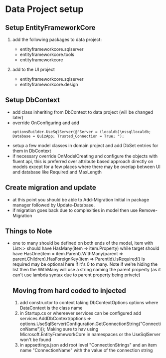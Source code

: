 ﻿# Data Project setup

## Setup EntityFrameworkCore 

1. add the following packages to data project:

	- entityframeworkcore.sqlserver
	- entityframeworkcore.tools
	- entityframeworkcore

2. add to the UI project

	- entityframeworkcore.sqlserver
	- entityframeworkcore.design

## Setup DbContext

- add class inheriting from DbContext to data project (will be changed later)
- override OnConfiguring and add 
	```
	optionsBuilder.UseSqlServer(@"Server = (localdb)\mssqllocaldb; Database = QuizApp; Trusted_Connection = True; ");
	```
- setup a few model classes in domain project and add DbSet<Model> entries for them in DbContext
- if necessary override OnModelCreating and configure the objects with fluent api, this is preferred over attribute based approach directly on models except for a few places where there may be overlap between UI and database like Required and MaxLength

## Create migration and update

- at this point you should be able to Add-Migration Initial in package manager followed by Update-Database.
- if migration goes back due to complexities in model then use Remove-Migration

## Things to Note

- one to many should be defined on both ends of the model, item with List<> should have HasMany(item => item.Property) while target should have HasOne(item = item.Parent).WithMany(parent => parent.Children).HasForeignKey(item => ParentId).IsRequired()
  is required may be optional here if it's 0 to many.  Note if we're hiding the list then the WithMany will use a string naming the parent property (as it can't use lambda syntax due to parent property being privete)

  ## Moving from hard coded to injected

  1. add constructor to context taking DbContextOptions<DataContext> options where DataContext is the class name 
  2. in Startup.cs or whereever services can be configured add services.AddDbContext<DataContext>(options => options.UseSqlServer(Configuration.GetConnectionString("ConnectionName")));  Making sure to hav using Microsoft.EntityFrameworkCore in namespaces or
  the UseSqlServer won't be found
  3. in appsettings.json add root level "ConnectionStrings" and an item name "ConnectionName" with the value of the connection string
